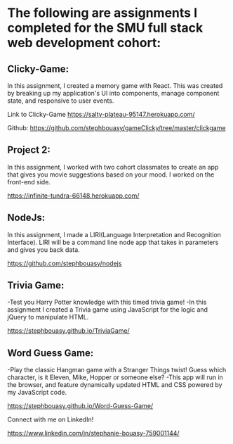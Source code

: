 # The following are assignments I completed for the SMU full stack web development cohort:

## Clicky-Game:
In this assignment, I created a memory game with React. This was created by breaking up my application's UI into components, manage component state, and responsive to user events.

Link to Clicky-Game
https://salty-plateau-95147.herokuapp.com/

Github:
https://github.com/stephbouasy/gameClicky/tree/master/clickgame

## Project 2:
In this assignment, I worked with two cohort classmates to create an app that gives you movie suggestions based on your mood. I worked on the front-end side.

https://infinite-tundra-66148.herokuapp.com/

## NodeJs:
In this assignment, I made a LIRI(Language Interpretation and Recognition Interface). LIRI will be a command line node app that takes in parameters and gives you back data.

https://github.com/stephbouasy/nodejs

## Trivia Game:
-Test you Harry Potter knowledge with this timed trivia game!
-In this assignment I created a Trivia game using JavaScript for the logic and jQuery to manipulate HTML. 

https://stephbouasy.github.io/TriviaGame/


## Word Guess Game:
-Play the classic Hangman game with a Stranger Things twist! Guess which character, is it Eleven, Mike, Hopper or someone else?
-This app will run in the browser, and feature dynamically updated HTML and CSS powered by my JavaScript code.

https://stephbouasy.github.io/Word-Guess-Game/

Connect with me on LinkedIn!

https://www.linkedin.com/in/stephanie-bouasy-759001144/




